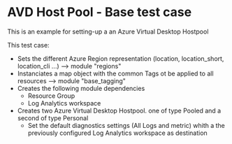 # AVD Host Pool - Base test case

This is an example for setting-up a an Azure Virtual Desktop Hostpool  

This test case:
- Sets the different Azure Region representation (location, location_short, location_cli ...) --> module "regions"
- Instanciates a map object with the common Tags ot be applied to all resources --> module "base_tagging"
- Creates the following module dependencies
    - Resource Group
    - Log Analytics workspace
- Creates two Azure Virtual Desktop Hostpool. one of type Pooled and a second of type Personal  
    - Set the default diagnostics settings (All Logs and metric) whith a the previously configured Log Analytics workspace as destination

<!-- BEGIN_AUTOMATED_TF_DOCS_BLOCK -->

<!-- END_AUTOMATED_TF_DOCS_BLOCK -->